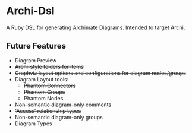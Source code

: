 # Archi-Dsl

A Ruby DSL for generating Archimate Diagrams.  Intended to target Archi.

## Future Features

* ~~Diagram Preview~~
* ~~Archi-style folders for items~~
* ~~Graphviz layout options and configurations for diagram nodes/groups~~
* Diagram Layout tools:
  * ~~Phantom Connectors~~
  * ~~Phantom Groups~~
  * Phantom Nodes
* ~~Non-semantic diagram-only comments~~
* ~~'Access' relationship types~~
* Non-semantic diagram-only groups
* Diagram Types
